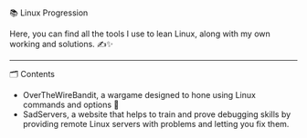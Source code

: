  📚 Linux Progression

Here, you can find all the tools I use to lean Linux, along with my own working and solutions. ✍️✨

---

 🗂️ Contents

- OverTheWireBandit, a wargame designed to hone using Linux commands and options 📖
- SadServers, a website that helps to train and prove debugging skills by providing remote Linux servers with problems and letting you fix them.


